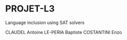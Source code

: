 # PROJET-L3
Language inclusion using SAT solvers

CLAUDEL Antoine
LE-PERIA Baptiste
COSTANTINI Enzo
